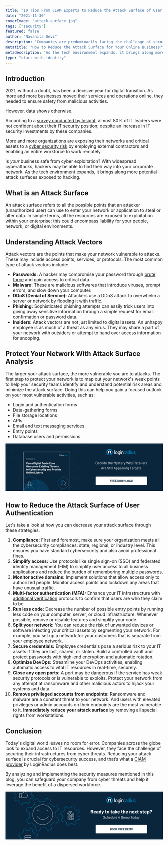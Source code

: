 ```yaml
---
title: "10 Tips From CIAM Experts to Reduce the Attack Surface of User Authentication"
date: "2021-11-30"
coverImage: "attack-surface.jpg"
tags: ["security"]
featured: false
author: "Navanita Devi"
description: "Companies are predominantly facing the challenge of securing their infrastructures from cyber threats. By analyzing and implementing the security measures mentioned in this blog, you can safeguard your company from cyber threats and help it leverage the benefit of a dispersed workforce."
metatitle: "How to Reduce the Attack Surface for Your Online Business?"
metadescription: "As the tech environment expands, it brings along more potential attack surfaces. Safeguard your organization from cyber threats by reducing these attack surfaces."
type: "start-with-identity"
---
```


## Introduction

2021, without a doubt, has been a decisive year for digital transition. As more and more businesses moved their services and operations online, they needed to ensure safety from malicious activities.

However, data shows otherwise.

According to a [survey conducted by Insight](https://finance.yahoo.com/news/78-lack-confidence-company-cybersecurity-153000182.html), almost 80% of IT leaders were not confident about their IT security position; despite an increase in IT security investments by these companies.

More and more organizations are exposing their networks and critical assets to a [cyber security risk](https://www.loginradius.com/blog/fuel/how-ciso-can-improve-collaboration-on-security-risks/) by employing external contractors and enabling an entire workforce to work remotely.

Is _your_ business safe from cyber exploitation? With widespread cyberattacks, hackers may be able to find their way into your corporate network. As the tech environment expands, it brings along more potential attack surfaces exposed to hacking.

## What is an Attack Surface

An attack surface refers to all the possible points that an attacker (unauthorized user) can use to enter your network or application to steal or alter data. In simple terms, all the resources are exposed to exploitation within your enterprise; this could encompass liability for your people, network, or digital environments.

## Understanding Attack Vectors

Attack vectors are the points that make your network vulnerable to attacks. These may include access points, services, or protocols. The most common type of attack vectors include:

- **Passwords:** A hacker may compromise your password through [brute force](https://www.loginradius.com/blog/start-with-identity/brute-force-lockout/) and gain access to critical data.
- **Malware:** These are malicious softwares that introduce viruses, prompt errors, and slow down your computer.
- **DDoS (Denial of Service):** Attackers use a DDoS attack to overwhelm a server or network by flooding it with traffic.
- **Phishing:** Sophisticated phishing attempts can easily trick users into giving away sensitive information through a simple request for email confirmation or password data.
- **Insiders:** Attack vectors are not just limited to digital assets. An unhappy employee is as much of a threat as any virus. They may share a part of your network with outsiders or attempt to hand over access information for snooping.

## Protect Your Network With Attack Surface Analysis

The larger your attack surface, the more vulnerable you are to attacks. The first step to protect your network is to map out your network's weak points to help your security teams identify and understand potential risk areas and minimize the attack surface. Doing this can help you gain a focused outlook on your most vulnerable activities, such as:

- Login and authentication forms
- Data-gathering forms
- File storage locations
- APIs
- Email and text messaging services
- Entry points
- Database users and permissions

[![digital-trade-wp](digital-trade-wp.png)](https://www.loginradius.com/resource/digital-trade-zone-threats-cybersecurity-whitepaper)

## How to Reduce the Attack Surface of User Authentication

Let's take a look at how you can decrease your attack surface through these strategies.

1. **Compliance:** First and foremost, make sure your organization meets all the cybersecurity compliances: state, regional, or industry level. This ensures you have standard cybersecurity and also avoid professional fines.
2. **Simplify access:** Use protocols like single sign-on (SSO) and federated identity management (FIM) to simplify user access to all business applications and reduce the burden of remembering multiple passwords.
3. **Monitor active domains:** Implement solutions that allow access only to authorized people. Monitor access points and lockdown any areas that have unusual traffic.
4. **Multi-factor authentication (MFA):** Enhance your IT infrastructure with [additional verification](https://www.loginradius.com/multi-factor-authentication/) protocols to confirm that users are who they claim to be.
5. **Run less code:** Decrease the number of possible entry points by running less code on your computer, server, or cloud infrastructure. Whenever possible, remove or disable features and simplify your code.
6. **Split your network:** You can reduce the risk of unwanted devices or software infecting your critical assets by segmenting your network. For example, you set up a network for your customers that is separate from your employee network.
7. **Secure credentials:** Employee credentials pose a serious risk to your IT assets if they are lost, shared, or stolen. Build a controlled vault and protect passwords with high-end encryption and automatic rotation.
8. **Optimize DevOps:** Streamline your DevOps activities, enabling automatic access to vital IT resources in real-time, securely.
9. **Close any open ports:** A port may be dangerous if the service has weak security protocols or is vulnerable to exploits. Protect your network from any attempt at ransomware and other malicious actors to hijack your systems and data.
10. **Remove privileged accounts from endpoints:** Ransomware and malware are a constant threat to your network. And users with elevated privileges or admin accounts on their endpoints are the most vulnerable to it. **Immediately reduce your attack surface** by removing all special rights from workstations.

## Conclusion

Today's digital world leaves no room for error. Companies across the globe look to expand access to IT resources. However, they face the challenge of securing their infrastructures from cyber threats. Reducing your attack surface is crucial for cybersecurity success, and that’s what a [CIAM provider](https://www.loginradius.com/) by LoginRadius does best.

By analyzing and implementing the security measures mentioned in this blog, you can safeguard your company from cyber threats and help it leverage the benefit of a dispersed workforce.

[![book-a-demo-loginradius](../assets/book-a-demo-loginradius.png)](https://www.loginradius.com/book-a-demo/)
